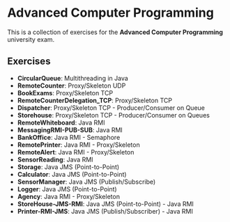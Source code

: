 # Advanced Computer Programming
This is a collection of exercises for the **Advanced Computer Programming** university exam.

## Exercises
* **CircularQueue**: Multithreading in Java
* **RemoteCounter**: Proxy/Skeleton UDP
* **BookExams**: Proxy/Skeleton TCP
* **RemoteCounterDelegation_TCP**: Proxy/Skeleton TCP
* **Dispatcher**: Proxy/Skeleton TCP - Producer/Consumer on Queue
* **Storehouse**: Proxy/Skeleton TCP - Producer/Consumer on Queues
* **RemoteWhiteboard**: Java RMI
* **MessagingRMI-PUB-SUB**: Java RMI
* **BankOffice**: Java RMI - Semaphore
* **RemotePrinter**: Java RMI - Proxy/Skeleton
* **RemoteAlert**: Java RMI - Proxy/Skeleton
* **SensorReading**: Java RMI
* **Storage**: Java JMS (Point-to-Point)
* **Calculator**: Java JMS (Point-to-Point)
* **SensorManager**: Java JMS (Publish/Subscribe)
* **Logger**: Java JMS (Point-to-Point)
* **Agency**: Java RMI - Proxy/Skeleton
* **StoreHouse-JMS-RMI**: Java JMS (Point-to-Point) - Java RMI
* **Printer-RMI-JMS**: Java JMS (Publish/Subscriber) - Java RMI